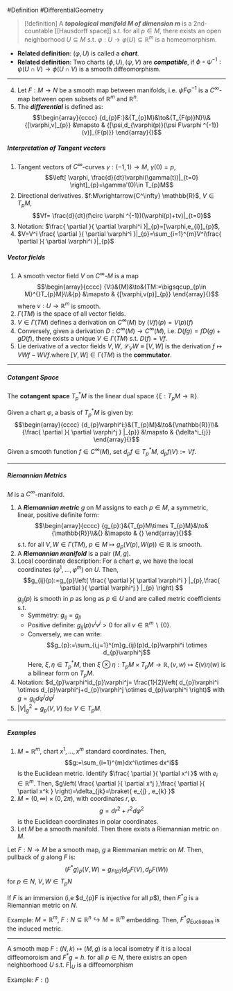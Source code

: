 #Definition #DifferentialGeometry 

> [!definition]
> A ***topological manifold $M$ of dimension $m$*** is a 2nd-countable [[Hausdorff space]] s.t. for all $p\in M$, there exists an open neighborhood $U\subseteq M$ s.t. $\varphi :U\to \varphi(U)\subseteq\mathbb{R}^m$ is a homeomorphism.
- **Related definition**: $(\varphi,U)$ is called a ***chart***.
- **Related definition**: Two charts $(\phi,U),(\psi,V)$ are ***compatible***, if $\phi \circ\psi ^{-1}:\psi(U\cap V)\to \phi(U\cap V)$ is a smooth diffeomorphism.
---
4. Let $F:M\to N$ be a smooth map between manifolds, i.e. $\psi F\varphi ^{-1}$ is a $C^\infty$-map between open subsets of $\mathbb{R}^m$ and $\mathbb{R}^n$. 
5. The ***differential*** is defined as: $$\begin{array}{cccc} {d_{p}F:}&{T_{p}M}&\to&{T_{F(p)}N}\\&{[\varphi,v]_{p}} &\mapsto & {[\psi,d_{\varphi(p)}(\psi F\varphi ^{-1})(v)]_{F(p)}} \end{array}{}$$
##### Interpretation of Tangent vectors
1. Tangent vectors of $C^\infty$-curves $\gamma:(-1,1)\to M$, $\gamma(0)=p$, $$\left[ \varphi, \frac{d}{dt}\varphi(\gamma(t))|_{t=0} \right]_{p}=\gamma'(0)\in T_{p}M$$
2. Directional derivatives. $f:M\xrightarrow{C^\infty} \mathbb{R}$, $V\in T_{p}M$, $$Vf= \frac{d}{dt}(f\circ \varphi ^{-1})(\varphi(p)+tv)|_{t=0}$$
3. Notation: $\frac{ \partial  }{ \partial \varphi^i }|_{p}=[\varphi,e_{i}]_{p}$,
4. $V=V^i \frac{ \partial  }{ \partial \varphi^i }|_{p}=\sum_{i=1}^{m}V^i\frac{ \partial  }{ \partial \varphi^i }|_{p}$
##### Vector fields
1. A smooth vector field $V$ on $C^\infty$-$M$ is a map $$\begin{array}{cccc} {V:}&{M}&\to&{TM:=\bigsqcup_{p\in M}^{}T_{p}M}\\&{p} &\mapsto & {[\varphi,v(p)]_{p}} \end{array}{}$$where $v:U\to \mathbb{R}^m$ is smooth.
2. $\Gamma(TM)$ is the space of all vector fields.
3. $V\in \Gamma(TM)$ defines a derivation on $C^\infty(M)$ by $(Vf)(p)=V(p)(f)$
4. Conversely, given a derivation $D:C^\infty(M)\to C^\infty(M)$, i.e. $D(fg)=fD(g)+gD(f)$, there exists a unique $V\in \Gamma(TM)$ s.t. $D(f)=Vf$.
5. Lie derivative of a vector fields $V,W$, $\mathcal{L}_{V}W\equiv[V,W]$ is the derivation $f\mapsto VWf-WVf$.where $[V,W]\in \Gamma(TM)$ is the **commutator**.
---
##### Cotangent Space
The **cotangent space** $T^*_{p}M$ is the linear dual space $\{ \xi:T_{p}M\to \mathbb{R} \}$. 

Given a chart $\varphi$, a basis of $T_{p}^{*}M$ is given by: $$\begin{array}{cccc} {d_{p}\varphi^i:}&{T_{p}M}&\to&{\mathbb{R}}\\&{\frac{ \partial  }{ \partial \varphi^j } |_{p}} &\mapsto & {\delta^i_{j}} \end{array}{}$$
Given a smooth function $f\in C^\infty(M)$, set $d_{p}f\in T_{p}^{*}M$, $d_{p}f(V):=Vf$.

---
##### Riemannian Metrics
$M$ is a $C^\infty$-manifold.
1. A ***Riemannian metric*** $g$ on $M$ assigns to each $p\in M$, a symmetric, linear, positive definite form: $$\begin{array}{cccc} {g_{p}:}&{T_{p}M\times T_{p}M}&\to&{\mathbb{R}}\\&{} &\mapsto & {} \end{array}{}$$s.t. for all $V,W\in \Gamma(TM)$, $p\in M\mapsto g_{p}(V(p),W(p))\in \mathbb{R}$ is smooth.
2. A ***Riemannian manifold*** is a pair $(M,g)$.
3. Local coordinate description: For a chart $\varphi$, we have the local coordinates $(\varphi^1,\dots,\varphi^m)$ on $U$. Then, $$g_{ij}(p):=g_{p}\left( \frac{ \partial  }{ \partial \varphi^i } |_{p},\frac{ \partial  }{ \partial \varphi^j } |_{p} \right) $$ $g_{ij}(p)$ is smooth in $p$ as long as $p\in U$ and are called metric coefficients s.t.
	- Symmetry: $g_{ij}=g_{ji}$
	- Positive definite: $g_{ij}(p)v^iv^j>0$ for all $v\in \mathbb{R}^m \backslash \{ 0 \}$.
	- Conversely, we can write: $$g_{p}:=\sum_{i,j=1}^{m}g_{ij}(p)d_{p}\varphi^i \otimes  d_{p}\varphi^j$$Here, $\xi,\eta\in T^{*}_{p}M$, then $\xi \otimes \eta:T_{p}M\times T_{p}M\to \mathbb{R}, (v,w)\mapsto \xi(v)\eta(w)$ is a bilinear form on $T_{p}M$.
4. Notation: $d_{p}\varphi^id_{p}\varphi^j= \frac{1}{2}\left(  d_{p}\varphi^i \otimes  d_{p}\varphi^j+d_{p}\varphi^j \otimes  d_{p}\varphi^i \right)$ with $g=g_{ij}d\varphi^id\varphi^j$
5. $\left| V \right|_{g}^{2}=g_{p}(V,V)$ for $V\in T_{p}M$.
---
##### Examples
1. $M=\mathbb{R}^m$, chart $x^1,\dots,x^m$ standard coordinates. Then, $$g:=\sum_{i=1}^{m}dx^i\otimes dx^i$$is the Euclidean metric. Identify $\frac{ \partial  }{ \partial x^i }$ with $e_{i}\in \mathbb{R}^m$. Then, $g\left( \frac{ \partial  }{ \partial x^j },\frac{ \partial  }{ \partial x^k } \right)=\delta_{jk}=\braket{ e_{j} , e_{k} }$
2. $M=(0,\infty)\times(0,2\pi)$, with coordinates $r,\varphi$. $$g=dr^{2}+r^{2}d\varphi^{2}$$is the Euclidean coordinates in polar coordinates.
3. Let $M$ be a smooth manifold. Then there exists a Riemannian metric on $M$. 

Let $F:N\to M$ be a smooth map, $g$ a Riemmanian metric on $M$. Then, pullback of $g$ along $F$ is: $$(F^{*}g)_{p}(V,W)=g_{F(p)}(d_{p}F(V),d_{p}F(W))$$for $p\in N$, $V,W\in T_{p}N$

If $F$ is an immersion (i,e $d_{p}F is injective for all $p$$), then $F^{*}g$ is a Riemannian metric on $N$. 

Example: $M=\mathbb{R}^m$, $F:N\subseteq \mathbb{R}^n\hookrightarrow M=\mathbb{R}^m$ embedding. Then, $F^*g_{\text{Euclidean}}$ is the induced metric.

---
A smooth map $F:(N,k)\mapsto(M,g)$ is a local isometry if it is a local diffeomoroism and $F^{*}g=h$. for all $p\in N$, there existrs an open neighborhood $U$ s.t. $F|_{U}$ is a diffeomorphism

Example: $F:()$